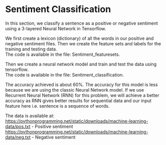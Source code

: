 # Sentiment Classification

In this section, we classify a sentence as a positive or negative sentiment using a 3-layered Neural Network in Tensorflow.

We first create a lexicon (dictionary) of all the words in our positive and negative sentiment files. Then we create the feature sets and labels for the training and testing data. </br> The code is available in the file: Sentiment_featuresets.

Then we create a neural network model and train and test the data using tensorflow. </br> The code is available in the file: Sentiment_classification.

The accuracy achieved is about 60%. The accuracy for this model is less because we are using the classic Neural Network model. If we use Recurrent Neural Network (RNN) for this problem, we will achieve a better accuracy as RNN gives better results for sequential data and our input feature here i.e. sentence is a sequence of words.

The data is available at: </br>
https://pythonprogramming.net/static/downloads/machine-learning-data/pos.txt - Positive sentiment
https://pythonprogramming.net/static/downloads/machine-learning-data/neg.txt - Negative sentiment

